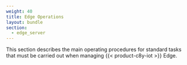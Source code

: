 ```yaml
---
weight: 40
title: Edge Operations
layout: bundle
section:
  - edge_server
---
```

This section describes the main operating procedures for standard tasks that must be carried out when managing {{< product-c8y-iot >}} Edge.
